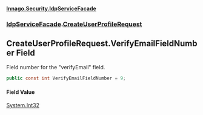 #### [Innago\.Security\.IdpServiceFacade](../../index.md 'index')
### [IdpServiceFacade](../index.md 'IdpServiceFacade').[CreateUserProfileRequest](index.md 'IdpServiceFacade\.CreateUserProfileRequest')

## CreateUserProfileRequest\.VerifyEmailFieldNumber Field

Field number for the "verifyEmail" field\.

```csharp
public const int VerifyEmailFieldNumber = 9;
```

#### Field Value
[System\.Int32](https://learn.microsoft.com/en-us/dotnet/api/system.int32 'System\.Int32')